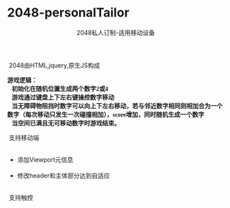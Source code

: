 # 2048-personalTailor
<header>2048私人订制-适用移动设备</header>
<div>
  <span>2048由HTML,jquery,原生JS构成</span>
  <p style="font-family:Microsoft Yahei;font-weight:bold">游戏逻辑：<br/>
    初始化在随机位置生成两个数字2或4<br/>
    游戏通过键盘上下左右键操控数字移动<br/>
    当无障碍物阻挡时数字可以向上下左右移动，若与邻近数字相同则相加合为一个数字（每次移动只发生一次碰撞相加），score增加，同时随机生成一个数字<br/>
    当空间已满且无可移动数字时游戏结束。
  </p>
  <span>支持移动端</span>
  <ul>
    <li>添加Viewport元信息</li>
    <li>修改header和主体部分达到自适应</li>
  </ul>
  <span>支持触控</span>
</div>
